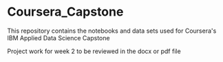 # Coursera_Capstone
This repository contains the notebooks and data sets used for Coursera's IBM Applied Data Science Capstone

Project work for week 2 to be reviewed in the docx or pdf file
